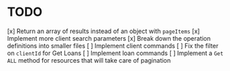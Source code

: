 # TODO

[x] Return an array of results instead of an object with `pageItems`
[x] Implement more client search parameters
[x] Break down the operation definitions into smaller files
[ ] Implement client commands
[ ] Fix the filter on `clientId` for Get Loans
[ ] Implement loan commands
[ ] Implement a `Get ALL` method for resources that will take care of pagination
